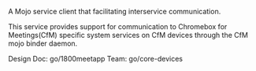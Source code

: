A Mojo service client that facilitating interservice communication.

This service provides support for communication to Chromebox for Meetings(CfM)
specific system services on CfM devices through the CfM mojo binder daemon.

Design Doc: go/1800meetapp
Team: go/core-devices
